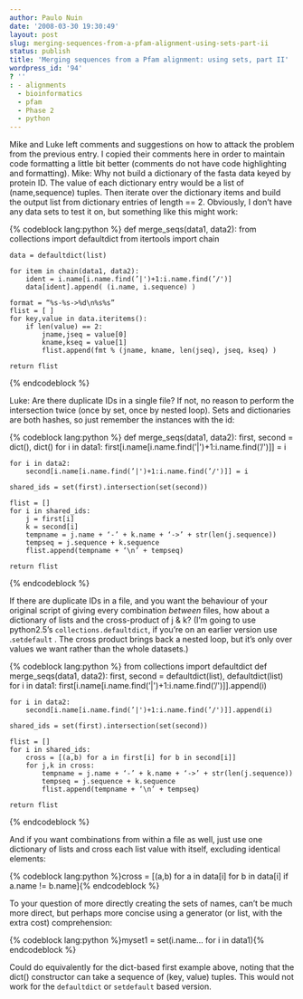 ```yaml
---
author: Paulo Nuin
date: '2008-03-30 19:30:49'
layout: post
slug: merging-sequences-from-a-pfam-alignment-using-sets-part-ii
status: publish
title: 'Merging sequences from a Pfam alignment: using sets, part II'
wordpress_id: '94'
? ''
: - alignments
  - bioinformatics
  - pfam
  - Phase 2
  - python
---
```


Mike and Luke left comments and suggestions on how to attack the problem
from the previous entry. I copied their comments here in order to
maintain code formatting a little bit better (comments do not have code
highlighting and formatting). Mike: Why not build a dictionary of the
fasta data keyed by protein ID. The value of each dictionary entry would
be a list of (name,sequence) tuples. Then iterate over the dictionary
items and build the output list from dictionary entries of length == 2.
Obviously, I don’t have any data sets to test it on, but something like
this might work: 

{% codeblock lang:python %}
def merge_seqs(data1, data2):
    from collections import defaultdict
    from itertools import chain
 
    data = defaultdict(list)
 
    for item in chain(data1, data2):
        ident = i.name[i.name.find(’|')+1:i.name.find(’/')]
        data[ident].append( (i.name, i.sequence) )
 
    format = “%s-%s->%d\n%s%s”
    flist = [ ]
    for key,value in data.iteritems():
        if len(value) == 2:
            jname,jseq = value[0]
            kname,kseq = value[1]
            flist.append(fmt % (jname, kname, len(jseq), jseq, kseq) )
 
    return flist
{% endcodeblock %} 


Luke: Are there duplicate IDs in a single
file? If not, no reason to perform the intersection twice (once by set,
once by nested loop). Sets and dictionaries are both hashes, so just
remember the instances with the id: 


{% codeblock lang:python %}
def merge_seqs(data1, data2):
    first, second = dict(), dict()
    for i in data1:
        first[i.name[i.name.find(’|')+1:i.name.find(’/')]] = i
 
    for i in data2:
        second[i.name[i.name.find(’|')+1:i.name.find(’/')]] = i
 
    shared_ids = set(first).intersection(set(second))
 
    flist = []
    for i in shared_ids:
        j = first[i]
        k = second[i]
        tempname = j.name + ‘-’ + k.name + ‘->’ + str(len(j.sequence))
        tempseq = j.sequence + k.sequence
        flist.append(tempname + ‘\n’ + tempseq)
 
    return flist

{% endcodeblock %} 


If there are duplicate IDs in a file, and you want the behaviour of your
original script of giving every combination _between_ files, how about
a dictionary of lists and the cross-product of j & k? (I’m going to use
python2.5’s `collections.defaultdict`, if you’re on an earlier version use
.`setdefault` . The cross product brings back a nested loop, but it’s only
over values we want rather than the whole datasets.) 

{% codeblock lang:python %}
from collections import defaultdict
def merge_seqs(data1, data2):
    first, second = defaultdict(list), defaultdict(list)
    for i in data1:
        first[i.name[i.name.find(’|')+1:i.name.find(’/')]].append(i)
 
    for i in data2:
        second[i.name[i.name.find(’|')+1:i.name.find(’/')]].append(i)
 
    shared_ids = set(first).intersection(set(second))
 
    flist = []
    for i in shared_ids:
        cross = [(a,b) for a in first[i] for b in second[i]]
        for j,k in cross:
            tempname = j.name + ‘-’ + k.name + ‘->’ + str(len(j.sequence))
            tempseq = j.sequence + k.sequence
            flist.append(tempname + ‘\n’ + tempseq)
 
    return flist

{% endcodeblock %} 

And if you want combinations from within a file as well, just use one
dictionary of lists and cross each list value with itself, excluding
identical elements: 

{% codeblock lang:python %}cross = [(a,b) for a in data[i] for b in data[i] if a.name != b.name]{% endcodeblock %} 

To your
question of more directly creating the sets of names, can’t be much more
direct, but perhaps more concise using a generator (or list, with the
extra cost) comprehension: 

{% codeblock lang:python %}myset1 = set(i.name… for i in data1){% endcodeblock %}

Could do equivalently for the
dict-based first example above, noting that the dict() constructor can
take a sequence of (key, value) tuples. This would not work for the
`defaultdict` or `setdefault` based version.
